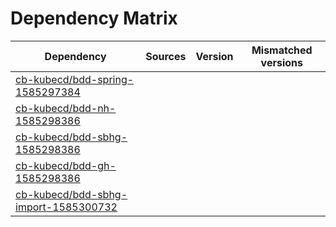 # Dependency Matrix

Dependency | Sources | Version | Mismatched versions
---------- | ------- | ------- | -------------------
[cb-kubecd/bdd-spring-1585297384](https://github.com/cb-kubecd/bdd-spring-1585297384.git) |  | []() | 
[cb-kubecd/bdd-nh-1585298386](https://github.com/cb-kubecd/bdd-nh-1585298386.git) |  | []() | 
[cb-kubecd/bdd-sbhg-1585298386](https://github.com/cb-kubecd/bdd-sbhg-1585298386.git) |  | []() | 
[cb-kubecd/bdd-gh-1585298386](https://github.com/cb-kubecd/bdd-gh-1585298386.git) |  | []() | 
[cb-kubecd/bdd-sbhg-import-1585300732](https://github.com/cb-kubecd/bdd-sbhg-import-1585300732.git) |  | []() | 
